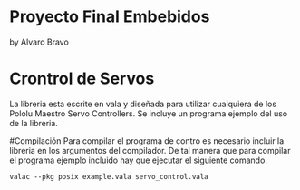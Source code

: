 # Proyecto Final Embebidos
by Alvaro Bravo

# Crontrol de Servos
La libreria esta escrite en vala y diseñada para utilizar cualquiera de los Pololu Maestro Servo Controllers. Se incluye un programa ejemplo del uso de la libreria.


#Compilación
Para compilar el programa de contro es necesario incluir la libreria en los argumentos del compilador. De tal manera que para compilar el programa ejemplo incluido hay que ejecutar el siguiente comando.

    valac --pkg posix example.vala servo_control.vala
